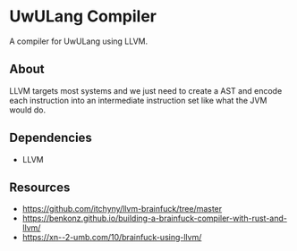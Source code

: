 # UwULang Compiler

A compiler for UwULang using LLVM. 

## About

LLVM targets most systems and we just need to create a AST and encode each instruction into an intermediate instruction set like what the JVM would do. 

## Dependencies

* LLVM

## Resources

* https://github.com/itchyny/llvm-brainfuck/tree/master
* https://benkonz.github.io/building-a-brainfuck-compiler-with-rust-and-llvm/
* https://xn--2-umb.com/10/brainfuck-using-llvm/ 
